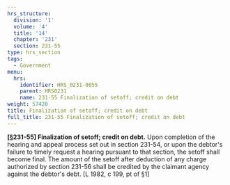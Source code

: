 ```yaml
---
hrs_structure:
  division: '1'
  volume: '4'
  title: '14'
  chapter: '231'
  section: 231-55
type: hrs_section
tags:
  - Government
menu:
  hrs:
    identifier: HRS_0231-0055
    parent: HRS0231
    name: 231-55 Finalization of setoff; credit on debt
weight: 57420
title: Finalization of setoff; credit on debt
full_title: 231-55 Finalization of setoff; credit on debt
---
```

**[§231-55] Finalization of setoff; credit on debt.** Upon completion of the hearing and appeal process set out in section 231-54, or upon the debtor's failure to timely request a hearing pursuant to that section, the setoff shall become final. The amount of the setoff after deduction of any charge authorized by section 231-56 shall be credited by the claimant agency against the debtor's debt. [L 1982, c 199, pt of §1]